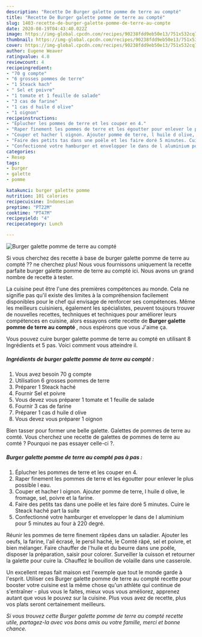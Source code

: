 ```yaml
---
description: "Recette De Burger galette pomme de terre au compté"
title: "Recette De Burger galette pomme de terre au compté"
slug: 1403-recette-de-burger-galette-pomme-de-terre-au-compte
date: 2020-08-19T04:43:40.022Z
image: https://img-global.cpcdn.com/recipes/90238fdd9eb50e13/751x532cq70/burger-galette-pomme-de-terre-au-compte-photo-principale-de-la-recette.jpg
thumbnail: https://img-global.cpcdn.com/recipes/90238fdd9eb50e13/751x532cq70/burger-galette-pomme-de-terre-au-compte-photo-principale-de-la-recette.jpg
cover: https://img-global.cpcdn.com/recipes/90238fdd9eb50e13/751x532cq70/burger-galette-pomme-de-terre-au-compte-photo-principale-de-la-recette.jpg
author: Eugene Weaver
ratingvalue: 4.8
reviewcount: 4
recipeingredient:
- "70 g compte"
- "6 grosses pommes de terre"
- "1 Steack hach"
- " Sel et poivre"
- "1 tomate et 1 feuille de salade"
- "3 cas de farine"
- "1 cas d huile d olive"
- "1 oignon"
recipeinstructions:
- "Éplucher les pommes de terre et les couper en 4."
- "Raper finement les pommes de terre et les égoutter pour enlever le plus possible l eau."
- "Couper et hacher l oignon. Ajouter pomme de terre, l huile d olive, le fromage, sel, poivre et la farine."
- "Faire des petits tas dans une poêle et les faire doré 5 minutes. Cuire le Steack haché part la suite"
- "Confectionné votre hamburger et envelopper le dans de l aluminium pour 5 minutes au four à 220 degré."
categories:
- Resep
tags:
- burger
- galette
- pomme

katakunci: burger galette pomme 
nutrition: 101 calories
recipecuisine: Indonesian
preptime: "PT22M"
cooktime: "PT47M"
recipeyield: "4"
recipecategory: Lunch

---
```



![Burger galette pomme de terre au compté](https://img-global.cpcdn.com/recipes/90238fdd9eb50e13/751x532cq70/burger-galette-pomme-de-terre-au-compte-photo-principale-de-la-recette.jpg)

Si vous cherchez des recette à base de burger galette pomme de terre au compté ?? ne cherchez plus! Nous vous fournissons uniquement la recette parfaite burger galette pomme de terre au compté ici. Nous avons un grand nombre de recette à tester.

La cuisine peut être l'une des premières compétences au monde. Cela ne signifie pas qu'il existe des limites à la compréhension facilement disponibles pour le chef qui envisage de renforcer ses compétences. Même les meilleurs cuisiniers, également les spécialistes, peuvent toujours trouver de nouvelles recettes, techniques et techniques pour améliorer leurs compétences en cuisine, alors essayons cette recette de <strong> Burger galette pomme de terre au compté </strong>, nous espérons que vous J'aime ça.

<!--inarticleads1-->

Vous pouvez cuire burger galette pomme de terre au compté en utilisant 8 Ingrédients et 5 pas. Voici comment vous atteindre il.

##### Ingrédients de burger galette pomme de terre au compté :

1. Vous avez besoin 70 g compte
1. Utilisation 6 grosses pommes de terre
1. Préparer 1 Steack haché
1. Fournir  Sel et poivre
1. Vous devez vous préparer 1 tomate et 1 feuille de salade
1. Fournir 3 cas de farine
1. Préparer 1 cas d huile d olive
1. Vous devez vous préparer 1 oignon


Bien tasser pour former une belle galette. Galettes de pommes de terre au comté. Vous cherchez une recette de galettes de pommes de terre au comté ? Pourquoi ne pas essayer celle-ci ?. 

<!--inarticleads2-->

##### Burger galette pomme de terre au compté pas à pas :

1. Éplucher les pommes de terre et les couper en 4.
1. Raper finement les pommes de terre et les égoutter pour enlever le plus possible l eau.
1. Couper et hacher l oignon. Ajouter pomme de terre, l huile d olive, le fromage, sel, poivre et la farine.
1. Faire des petits tas dans une poêle et les faire doré 5 minutes. Cuire le Steack haché part la suite
1. Confectionné votre hamburger et envelopper le dans de l aluminium pour 5 minutes au four à 220 degré.


Réunir les pommes de terre finement râpées dans un saladier. Ajouter les oeufs, la farine, l&#39;ail écrasé, le persil haché, le Comté râpé, sel et poivre, et bien mélanger. Faire chauffer de l&#39;huile et du beurre dans une poêle, disposer la préparation, saisir pour colorer. Surveiller la cuisson et retourner la galette pour cuire la. Chauffez le bouillon de volaille dans une casserole. 

<!--inarticleads1-->

<p>
Un excellent repas fait maison est l'exemple que tout le monde garde à l'esprit. Utiliser ces Burger galette pomme de terre au compté recette pour booster votre cuisine est la même chose qu'un athlète qui continue de s'entraîner - plus vous le faites, mieux vous vous améliorez, apprenez autant que vous le pouvez sur la cuisine. Plus vous avez de recette, plus vos plats seront certainement meilleurs.
</p>

<p>
<i>Si vous trouvez cette Burger galette pomme de terre au compté recette utile, partagez-la avec vos bons amis ou votre famille, merci et bonne chance.</i>
</p>
